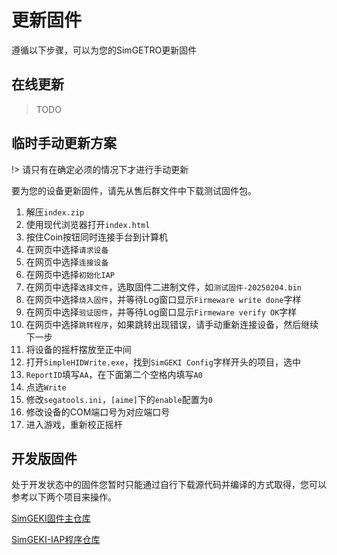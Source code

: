 # 更新固件

遵循以下步骤，可以为您的SimGETRO更新固件

## 在线更新

> TODO

## 临时手动更新方案

!> 请只有在确定必须的情况下才进行手动更新

要为您的设备更新固件，请先从售后群文件中下载测试固件包。

1. 解压`index.zip`
2. 使用现代浏览器打开`index.html`
3. 按住Coin按钮同时连接手台到计算机
4. 在网页中选择`请求设备`
5. 在网页中选择`连接设备`
6. 在网页中选择`初始化IAP`
7. 在网页中选择`选择文件`，选取固件二进制文件，如`测试固件-20250204.bin`
8. 在网页中选择`烧入固件`，并等待Log窗口显示`Firmeware write done`字样
9. 在网页中选择`验证固件`，并等待Log窗口显示`Firmeware verify OK`字样
10. 在网页中选择`跳转程序`，如果跳转出现错误，请手动重新连接设备，然后继续下一步
11. 将设备的摇杆摆放至正中间
12. 打开`SimpleHIDWrite.exe`，找到`SimGEKI Config`字样开头的项目，选中
13. `ReportID`填写`AA`，在下面第二个空格内填写`A0`
14. 点选`Write`
15. 修改`segatools.ini`，`[aime]`下的`enable`配置为`0`
16. 修改设备的COM端口号为对应端口号
17. 进入游戏，重新校正摇杆

## 开发版固件

处于开发状态中的固件您暂时只能通过自行下载源代码并编译的方式取得，您可以参考以下两个项目来操作。

[SimGEKI固件主仓库](https://github.com/SimDevices-Project/SimGEKI)

[SimGEKI-IAP程序仓库](https://github.com/SimDevices-Project/SimGEKI-IAP)